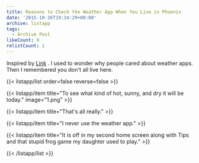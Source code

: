```yaml
---
title: Reasons to Check the Weather App When You Live in Phoenix
date: '2015-10-26T19:34:29+00:00'
archive: listapp
tags: 
  - Archive Post
likeCount: 9
relistCount: 1
---
```


Inspired by [Link](https://li.st/l/ac3873c7-b418-4109-ae04-05a7d6f7e057) . I used to wonder why people cared about weather apps. Then I remembered you don't all live here.

<!--more-->

{{< listapp/list order=false reverse=false >}}

   {{< listapp/item title="To see what kind of hot, sunny, and dry it will be today."
      image="1.png" >}}

   {{< listapp/item title="That's all really." >}}

   {{< listapp/item title="I never use the weather app." >}}

   {{< listapp/item title="It is off in my second home screen along with Tips and that stupid frog game my daughter used to play." >}}

{{< /listapp/list >}}

